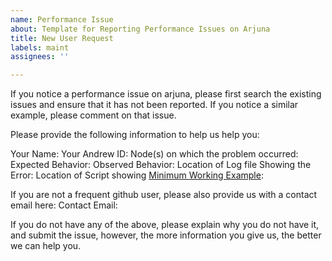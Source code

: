 ```yaml
---
name: Performance Issue
about: Template for Reporting Performance Issues on Arjuna
title: New User Request
labels: maint
assignees: ''

---
```

If you notice a performance issue on arjuna, please first search the existing issues and ensure that it has not been reported. If you notice a similar example, please comment on that issue. 

Please provide the following information to help us help you:

Your Name: 
Your Andrew ID:
Node(s) on which the problem occurred:
Expected Behavior:
Observed Behavior:
Location of Log file Showing the Error:
Location of Script showing [Minimum Working Example]:

If you are not a frequent github user, please also provide us with a contact email here:
Contact Email:

[Minimum Working Example]: https://en.wikipedia.org/wiki/Minimal_working_example 

If you do not have any of the above, please explain why you do not have it, and submit the issue, however, the more information you give us, the better we can help you.
